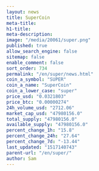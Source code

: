 ```yaml
---
layout: news
title: SuperCoin
meta-title: 
h1-title: 
meta-description: 
image: "/media/20061/super.png"
published: true
allow_search_engine: false
sitemap: false
enable_comment: false
sort_order: 734
permalink: "/en/super/news.html"
coin_a_symbol: "SUPER"
coin_a_name: "SuperCoin"
coin_a_lower_case: "super"
price_usd: "0.0321803"
price_btc: "0.00000274"
24h_volume_usd: "2712.06"
market_cap_usd: "47980156.0"
total_supply: "47980156.0"
available_supply: "47980156.0"
percent_change_1h: "15.8"
percent_change_24h: "27.64"
percent_change_7d: "-13.44"
last_updated: "1517140743"
parent-url: "/en/super/"
author: Sam
---
```



